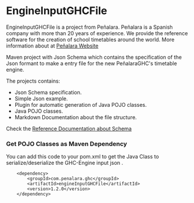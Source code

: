 # EngineInputGHCFile

EngineInputGHCFile is a project from Peñalara.  Peñalara is a Spanish company with more than 20 years of experience. We provide the reference software for the creation of school timetables around the world. More information about at [Peñalara Website](https://www.penalara.com)

Maven project with Json Schema which contains the specification of the Json formant to make a entry file for the new PeñalaraGHC's timetable engine.

The projects contains:

 -   Json Schema specification.
 - Simple Json example.
 - Plugin for automatic generation of Java POJO classes.
 - Java POJO classes.
 - Markdown Documentation about the file structure.





Check the [Reference Documentation about Schema](schema-doc/README.md)

### Get POJO Classes as Maven Dependency

You can add this code to your pom.xml to get the Java Class to serialize/deserialize the GHC-Engine input json .

        <dependency>
        	<groupId>com.penalara.ghc</groupId>
        	<artifactId>engineInputGHCFile</artifactId>
        	<version>1.2.0</version>
        </dependency>


